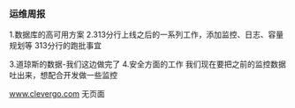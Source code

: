 ### 运维周报

1.数据库的高可用方案
2.313分行上线之后的一系列工作，添加监控、日志、容量规划等
  313分行的跑批事宜

3.道琼斯的数据-我们这边做完了
4.安全方面的工作
  我们现在要把之前的监控数据吐出来，想配合开发做一些监控


www.clevergo.com 无页面
